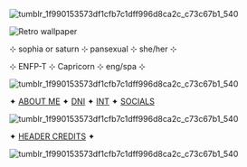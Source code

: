 ![tumblr_1f990153573df1cfb7c1dff996d8ca2c_c73c67b1_540](https://github.com/user-attachments/assets/e69bc524-3089-4c3f-a93d-281affc51d7a)

![Retro wallpaper](https://github.com/user-attachments/assets/8f45f1af-4fae-403a-94d9-f2a46abb1898)


⊹ sophia or saturn ⊹ pansexual ⊹ she/her ⊹

⊹ ENFP-T ⊹ Capricorn ⊹ eng/spa ⊹

![tumblr_1f990153573df1cfb7c1dff996d8ca2c_c73c67b1_540](https://github.com/user-attachments/assets/69fda3a6-d805-4870-8201-5dbf106cb77c)

✦ [ABOUT ME](https://github.com/mvffinz/ABOUT-ME) ✦ [DNI](https://basic-dni.crd.co/) ✦ [INT](https://github.com/mvffinz/INT) ✦ [SOCIALS](https://github.com/mvffinz/SOCIALS)

![tumblr_1f990153573df1cfb7c1dff996d8ca2c_c73c67b1_540](https://github.com/user-attachments/assets/b3942e71-98e4-414f-ae18-5cc2c27d0f53)

✦ [HEADER CREDITS](https://www.tumblr.com/venshuko/750925711976644608?source=share) ✦

![tumblr_1f990153573df1cfb7c1dff996d8ca2c_c73c67b1_540](https://github.com/user-attachments/assets/e0f3c189-4cf3-4997-8edd-95bdfc843346)
